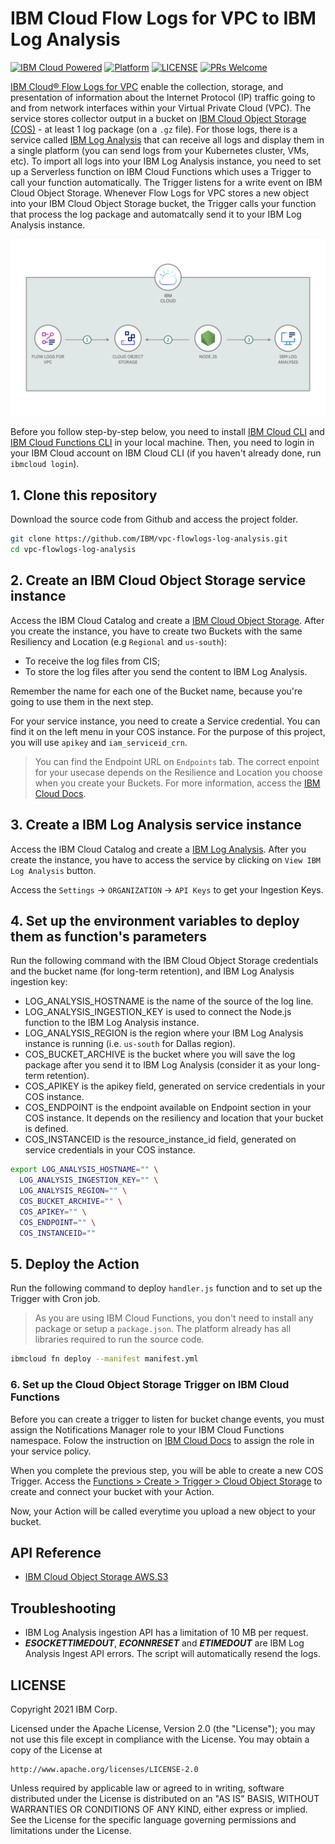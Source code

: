 # IBM Cloud Flow Logs for VPC to IBM Log Analysis

[![IBM Cloud Powered](https://img.shields.io/badge/IBM%20Cloud-powered-blue.svg)](https://cloud.ibm.com)
[![Platform](https://img.shields.io/badge/platform-nodejs-lightgrey.svg?style=flat)](https://developer.ibm.com/technologies/node-js/)
[![LICENSE](https://img.shields.io/badge/license-Apache--2.0-blue.svg)](https://github.com/IBM/vpc-flowlogs-log-analysis/blob/master/LICENSE)
[![PRs Welcome](https://img.shields.io/badge/PRs-welcome-brightgreen.svg)](https://github.com/IBM/vpc-flowlogs-log-analysis/pulls)

[IBM Cloud® Flow Logs for VPC](https://cloud.ibm.com/catalog/services/is.flow-log-collector) enable the collection, storage, and presentation of information about the Internet Protocol (IP) traffic going to and from network interfaces within your Virtual Private Cloud (VPC). The service stores collector output in a bucket on [IBM Cloud Object Storage (COS)](https://cloud.ibm.com/catalog/services/cloud-object-storage) - at least 1 log package (on a `.gz` file). For those logs, there is a service called [IBM Log Analysis](https://cloud.ibm.com/catalog/services/ibm-log-analysis) that can receive all logs and display them in a single platform (you can send logs from your Kubernetes cluster, VMs, etc). To import all logs into your IBM Log Analysis instance, you need to set up a Serverless function on IBM Cloud Functions which uses a Trigger to call your function automatically. The Trigger listens for a write event on IBM Cloud Object Storage. Whenever Flow Logs for VPC stores a new object into your IBM Cloud Object Storage bucket, the Trigger calls your function that process the log package and automatcally send it to your IBM Log Analysis instance.

![Architecture Design](doc/source/images/architecture.png)

Before you follow step-by-step below, you need to install [IBM Cloud CLI](https://cloud.ibm.com/docs/cli/reference/ibmcloud/download_cli.html#install_use) and [IBM Cloud Functions CLI](https://cloud.ibm.com/openwhisk/learn/cli) in your local machine. Then, you need to login in your IBM Cloud account on IBM Cloud CLI (if you haven't already done, run `ibmcloud login`).

## 1. Clone this repository

Download the source code from Github and access the project folder.

```sh
git clone https://github.com/IBM/vpc-flowlogs-log-analysis.git
cd vpc-flowlogs-log-analysis
```

## 2. Create an IBM Cloud Object Storage service instance

Access the IBM Cloud Catalog and create a [IBM Cloud Object Storage](https://cloud.ibm.com/catalog/services/cloud-object-storage). After you create the instance, you have to create two Buckets with the same Resiliency and Location (e.g `Regional` and `us-south`):

- To receive the log files from CIS;
- To store the log files after you send the content to IBM Log Analysis.

Remember the name for each one of the Bucket name, because you're going to use them in the next step.

For your service instance, you need to create a Service credential. You can find it on the left menu in your COS instance. For the purpose of this project, you will use `apikey` and `iam_serviceid_crn`.

> You can find the Endpoint URL on `Endpoints` tab. The correct enpoint for your usecase depends on the Resilience and Location you choose when you create your Buckets. For more information, access the [IBM Cloud Docs](https://cloud.ibm.com/docs/cloud-object-storage?topic=cloud-object-storage-endpoints).

## 3. Create a IBM Log Analysis service instance

Access the IBM Cloud Catalog and create a [IBM Log Analysis](https://cloud.ibm.com/catalog/services/ibm-log-analysis). After you create the instance, you have to access the service by clicking on `View IBM Log Analysis` button.

Access the `Settings` -> `ORGANIZATION` -> `API Keys` to get your Ingestion Keys.

## 4. Set up the environment variables to deploy them as function's parameters

Run the following command with the IBM Cloud Object Storage credentials and the bucket name (for long-term retention), and IBM Log Analysis ingestion key:

- LOG_ANALYSIS_HOSTNAME is the name of the source of the log line.
- LOG_ANALYSIS_INGESTION_KEY is used to connect the Node.js function to the IBM Log Analysis instance.
- LOG_ANALYSIS_REGION is the region where your IBM Log Analysis instance is running (i.e. `us-south` for Dallas region).
- COS_BUCKET_ARCHIVE is the bucket where you will save the log package after you send it to IBM Log Analysis (consider it as your long-term retention).
- COS_APIKEY is the apikey field, generated on service credentials in your COS instance.
- COS_ENDPOINT is the endpoint available on Endpoint section in your COS instance. It depends on the resiliency and location that your bucket is defined.
- COS_INSTANCEID is the resource_instance_id field, generated on service credentials in your COS instance.

```sh
export LOG_ANALYSIS_HOSTNAME="" \
  LOG_ANALYSIS_INGESTION_KEY="" \
  LOG_ANALYSIS_REGION="" \
  COS_BUCKET_ARCHIVE="" \
  COS_APIKEY="" \
  COS_ENDPOINT="" \
  COS_INSTANCEID=""
```

## 5. Deploy the Action

Run the following command to deploy `handler.js` function and to set up the Trigger with Cron job.

> As you are using IBM Cloud Functions, you don't need to install any package or setup a `package.json`. The platform already has all libraries required to run the source code.

```sh
ibmcloud fn deploy --manifest manifest.yml
```

### 6. Set up the Cloud Object Storage Trigger on IBM Cloud Functions

Before you can create a trigger to listen for bucket change events, you must assign the Notifications Manager role to your IBM Cloud Functions namespace. Folow the instruction on [IBM Cloud Docs](https://cloud.ibm.com/docs/openwhisk?topic=openwhisk-pkg_obstorage#pkg_obstorage_auth) to assign the role in your service policy.

When you complete the previous step, you will be able to create a new COS Trigger. Access the [Functions > Create > Trigger > Cloud Object Storage](https://cloud.ibm.com/functions/create/trigger/cloud-object-storage) to create and connect your bucket with your Action.

Now, your Action will be called everytime you upload a new object to your bucket.

## API Reference

- [IBM Cloud Object Storage AWS.S3](https://ibm.github.io/ibm-cos-sdk-js/AWS/S3.html)

## Troubleshooting

- IBM Log Analysis ingestion API has a limitation of 10 MB per request.
- **_ESOCKETTIMEDOUT_**, **_ECONNRESET_** and **_ETIMEDOUT_** are IBM Log Analysis Ingest API errors. The script will automatically resend the logs.

## LICENSE

Copyright 2021 IBM Corp.

Licensed under the Apache License, Version 2.0 (the "License");
you may not use this file except in compliance with the License.
You may obtain a copy of the License at

    http://www.apache.org/licenses/LICENSE-2.0

Unless required by applicable law or agreed to in writing, software
distributed under the License is distributed on an "AS IS" BASIS,
WITHOUT WARRANTIES OR CONDITIONS OF ANY KIND, either express or implied.
See the License for the specific language governing permissions and
limitations under the License.
